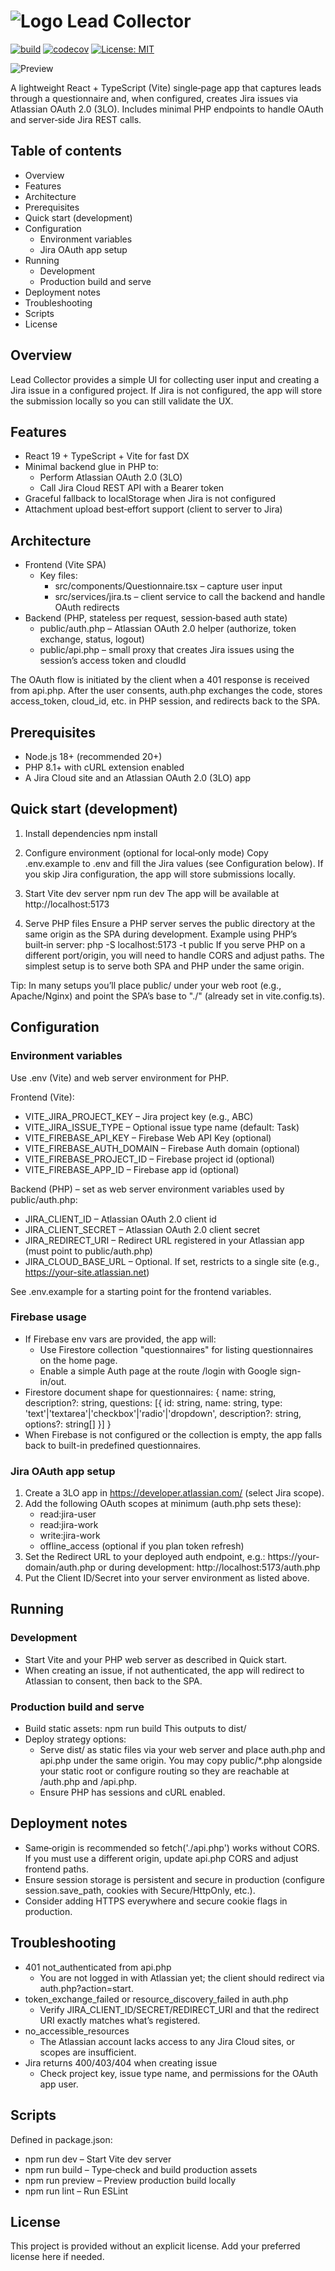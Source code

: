 # ![Logo](./public/logo_48.png) Lead Collector

[![build](https://github.com/Reterics/lead_collector/actions/workflows/npm-build-test.yml/badge.svg)](https://github.com/Reterics/lead_collector/actions/workflows/npm-build-test.yml) [![codecov](https://codecov.io/github/Reterics/lead_collector/graph/badge.svg?token=VA00FOSC8W)](https://codecov.io/github/Reterics/lead_collector) [![License: MIT](https://img.shields.io/badge/License-MIT-yellow.svg)](https://opensource.org/licenses/MIT)

![Preview](./public/screens.png)

A lightweight React + TypeScript (Vite) single‑page app that captures leads through a questionnaire and, when configured, creates Jira issues via Atlassian OAuth 2.0 (3LO). Includes minimal PHP endpoints to handle OAuth and server‑side Jira REST calls.

## Table of contents

- Overview
- Features
- Architecture
- Prerequisites
- Quick start (development)
- Configuration
  - Environment variables
  - Jira OAuth app setup
- Running
  - Development
  - Production build and serve
- Deployment notes
- Troubleshooting
- Scripts
- License

## Overview

Lead Collector provides a simple UI for collecting user input and creating a Jira issue in a configured project. If Jira is not configured, the app will store the submission locally so you can still validate the UX.

## Features

- React 19 + TypeScript + Vite for fast DX
- Minimal backend glue in PHP to:
  - Perform Atlassian OAuth 2.0 (3LO)
  - Call Jira Cloud REST API with a Bearer token
- Graceful fallback to localStorage when Jira is not configured
- Attachment upload best‑effort support (client to server to Jira)

## Architecture

- Frontend (Vite SPA)
  - Key files:
    - src/components/Questionnaire.tsx – capture user input
    - src/services/jira.ts – client service to call the backend and handle OAuth redirects
- Backend (PHP, stateless per request, session‑based auth state)
  - public/auth.php – Atlassian OAuth 2.0 helper (authorize, token exchange, status, logout)
  - public/api.php – small proxy that creates Jira issues using the session’s access token and cloudId

The OAuth flow is initiated by the client when a 401 response is received from api.php. After the user consents, auth.php exchanges the code, stores access_token, cloud_id, etc. in PHP session, and redirects back to the SPA.

## Prerequisites

- Node.js 18+ (recommended 20+)
- PHP 8.1+ with cURL extension enabled
- A Jira Cloud site and an Atlassian OAuth 2.0 (3LO) app

## Quick start (development)

1. Install dependencies
   npm install

2. Configure environment (optional for local‑only mode)
   Copy .env.example to .env and fill the Jira values (see Configuration below). If you skip Jira configuration, the app will store submissions locally.

3. Start Vite dev server
   npm run dev
   The app will be available at http://localhost:5173

4. Serve PHP files
   Ensure a PHP server serves the public directory at the same origin as the SPA during development. Example using PHP’s built‑in server:
   php -S localhost:5173 -t public
   If you serve PHP on a different port/origin, you will need to handle CORS and adjust paths. The simplest setup is to serve both SPA and PHP under the same origin.

Tip: In many setups you’ll place public/ under your web root (e.g., Apache/Nginx) and point the SPA’s base to "./" (already set in vite.config.ts).

## Configuration

### Environment variables

Use .env (Vite) and web server environment for PHP.

Frontend (Vite):

- VITE_JIRA_PROJECT_KEY – Jira project key (e.g., ABC)
- VITE_JIRA_ISSUE_TYPE – Optional issue type name (default: Task)
- VITE_FIREBASE_API_KEY – Firebase Web API Key (optional)
- VITE_FIREBASE_AUTH_DOMAIN – Firebase Auth domain (optional)
- VITE_FIREBASE_PROJECT_ID – Firebase project id (optional)
- VITE_FIREBASE_APP_ID – Firebase app id (optional)

Backend (PHP) – set as web server environment variables used by public/auth.php:

- JIRA_CLIENT_ID – Atlassian OAuth 2.0 client id
- JIRA_CLIENT_SECRET – Atlassian OAuth 2.0 client secret
- JIRA_REDIRECT_URI – Redirect URL registered in your Atlassian app (must point to public/auth.php)
- JIRA_CLOUD_BASE_URL – Optional. If set, restricts to a single site (e.g., https://your-site.atlassian.net)

See .env.example for a starting point for the frontend variables.

### Firebase usage

- If Firebase env vars are provided, the app will:
  - Use Firestore collection "questionnaires" for listing questionnaires on the home page.
  - Enable a simple Auth page at the route /login with Google sign-in/out.
- Firestore document shape for questionnaires:
  {
  name: string,
  description?: string,
  questions: [{ id: string, name: string, type: 'text'|'textarea'|'checkbox'|'radio'|'dropdown', description?: string, options?: string[] }]
  }
- When Firebase is not configured or the collection is empty, the app falls back to built-in predefined questionnaires.

### Jira OAuth app setup

1. Create a 3LO app in https://developer.atlassian.com/ (select Jira scope).
2. Add the following OAuth scopes at minimum (auth.php sets these):
   - read:jira-user
   - read:jira-work
   - write:jira-work
   - offline_access (optional if you plan token refresh)
3. Set the Redirect URL to your deployed auth endpoint, e.g.:
   https://your-domain/auth.php
   or during development:
   http://localhost:5173/auth.php
4. Put the Client ID/Secret into your server environment as listed above.

## Running

### Development

- Start Vite and your PHP web server as described in Quick start.
- When creating an issue, if not authenticated, the app will redirect to Atlassian to consent, then back to the SPA.

### Production build and serve

- Build static assets:
  npm run build
  This outputs to dist/
- Deploy strategy options:
  - Serve dist/ as static files via your web server and place auth.php and api.php under the same origin. You may copy public/\*.php alongside your static root or configure routing so they are reachable at /auth.php and /api.php.
  - Ensure PHP has sessions and cURL enabled.

## Deployment notes

- Same‑origin is recommended so fetch('./api.php') works without CORS. If you must use a different origin, update api.php CORS and adjust frontend paths.
- Ensure session storage is persistent and secure in production (configure session.save_path, cookies with Secure/HttpOnly, etc.).
- Consider adding HTTPS everywhere and secure cookie flags in production.

## Troubleshooting

- 401 not_authenticated from api.php
  - You are not logged in with Atlassian yet; the client should redirect via auth.php?action=start.
- token_exchange_failed or resource_discovery_failed in auth.php
  - Verify JIRA_CLIENT_ID/SECRET/REDIRECT_URI and that the redirect URI exactly matches what’s registered.
- no_accessible_resources
  - The Atlassian account lacks access to any Jira Cloud sites, or scopes are insufficient.
- Jira returns 400/403/404 when creating issue
  - Check project key, issue type name, and permissions for the OAuth app user.

## Scripts

Defined in package.json:

- npm run dev – Start Vite dev server
- npm run build – Type‑check and build production assets
- npm run preview – Preview production build locally
- npm run lint – Run ESLint

## License

This project is provided without an explicit license. Add your preferred license here if needed.
